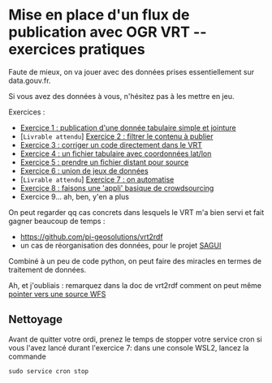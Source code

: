 # Mise en place d'un flux de publication avec OGR VRT -- exercices pratiques

Faute de mieux, on va jouer avec des données prises essentiellement sur data.gouv.fr.

Si vous avez des données à vous, n'hésitez pas à les mettre en jeu.

Exercices : 
 - [Exercice 1 : publication d'une donnée tabulaire simple et jointure](exercice1.md)
 - [`Livrable attendu`] [Exercice 2 : filtrer le contenu à publier](exercice2.md)
 - [Exercice 3 : corriger un code directement dans le VRT](exercice3.md)
 - [Exercice 4 : un fichier tabulaire avec coordonnées lat/lon](exercice4.md)
 - [Exercice 5 : prendre un fichier distant pour source](exercice5.md)
 - [Exercice 6 : union de jeux de données](exercice6.md)
 - [`Livrable attendu`] [Exercice 7 :  on automatise](exercice7.md)
 - [Exercice 8 : faisons une 'appli' basique de crowdsourcing](exercice8.md)
 -  Exercice 9... 
 ah, ben, y'en a plus

On peut regarder qq cas concrets dans lesquels le VRT m'a bien servi et fait gagner beaucoup de temps :
- https://github.com/pi-geosolutions/vrt2rdf
- un cas de réorganisation des données, pour le projet [SAGUI](https://sagui.hydro-matters.fr/sagui/)

Combiné à un peu de code python, on peut faire des miracles en termes de traitement de données.

Ah, et j'oubliais : remarquez dans la doc de vrt2rdf comment on peut même [pointer vers une source WFS](https://github.com/pi-geosolutions/vrt2rdf#connect-any-data-source-using-the-vrt)

## Nettoyage
Avant de quitter votre ordi, prenez le temps de stopper votre service cron si vous l'avez lancé durant l'exercice 7: dans une console WSL2, lancez la commande
```
sudo service cron stop
```

